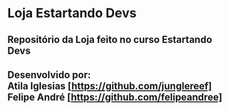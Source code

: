 # Loja Estartando Devs 

<h2>Repositório da Loja feito no curso Estartando Devs <h2>

Desenvolvido por: <br>
  Atila Iglesias [https://github.com/junglereef] <br>
  Felipe André [https://github.com/felipeandree]
